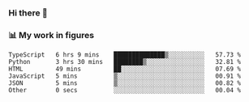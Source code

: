 ### Hi there 👋

### 📊 My work in figures

<!--START_SECTION:waka-->

```text
TypeScript   6 hrs 9 mins    ██████████████▒░░░░░░░░░░   57.73 %
Python       3 hrs 30 mins   ████████▒░░░░░░░░░░░░░░░░   32.81 %
HTML         49 mins         ██░░░░░░░░░░░░░░░░░░░░░░░   07.69 %
JavaScript   5 mins          ▒░░░░░░░░░░░░░░░░░░░░░░░░   00.91 %
JSON         5 mins          ▒░░░░░░░░░░░░░░░░░░░░░░░░   00.82 %
Other        0 secs          ░░░░░░░░░░░░░░░░░░░░░░░░░   00.04 %
```

<!--END_SECTION:waka-->
